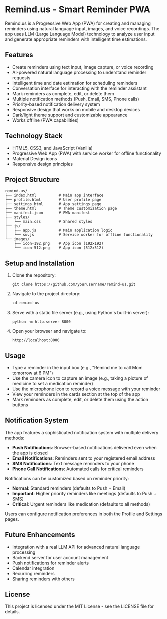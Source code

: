 # Remind.us - Smart Reminder PWA

Remind.us is a Progressive Web App (PWA) for creating and managing reminders using natural language input, images, and voice recordings. The app uses LLM (Large Language Model) technology to analyze user input and generate appropriate reminders with intelligent time estimations.

## Features

- Create reminders using text input, image capture, or voice recording
- AI-powered natural language processing to understand reminder requests
- Intelligent time and date estimation for scheduling reminders
- Conversation interface for interacting with the reminder assistant
- Mark reminders as complete, edit, or delete them
- Multiple notification methods (Push, Email, SMS, Phone calls)
- Priority-based notification delivery system
- Responsive design that works on mobile and desktop devices
- Dark/light theme support and customizable appearance
- Works offline (PWA capabilities)

## Technology Stack

- HTML5, CSS3, and JavaScript (Vanilla)
- Progressive Web App (PWA) with service worker for offline functionality
- Material Design icons
- Responsive design principles

## Project Structure

```
remind-us/
├── index.html          # Main app interface
├── profile.html        # User profile page
├── settings.html       # App settings page
├── theme.html          # Theme customization page
├── manifest.json       # PWA manifest
├── styles/
│   └── main.css        # Shared styles
├── js/
│   ├── app.js          # Main application logic
│   └── sw.js           # Service worker for offline functionality
└── images/
    ├── icon-192.png    # App icon (192x192)
    └── icon-512.png    # App icon (512x512)
```

## Setup and Installation

1. Clone the repository:
   ```
   git clone https://github.com/yourusername/remind-us.git
   ```

2. Navigate to the project directory:
   ```
   cd remind-us
   ```

3. Serve with a static file server (e.g., using Python's built-in server):
   ```
   python -m http.server 8000
   ```

4. Open your browser and navigate to:
   ```
   http://localhost:8000
   ```

## Usage

- Type a reminder in the input box (e.g., "Remind me to call Mom tomorrow at 6 PM")
- Use the camera icon to capture an image (e.g., taking a picture of medicine to set a medication reminder)
- Use the microphone icon to record a voice message with your reminder
- View your reminders in the cards section at the top of the app
- Mark reminders as complete, edit, or delete them using the action buttons

## Notification System

The app features a sophisticated notification system with multiple delivery methods:

- **Push Notifications**: Browser-based notifications delivered even when the app is closed
- **Email Notifications**: Reminders sent to your registered email address
- **SMS Notifications**: Text message reminders to your phone
- **Phone Call Notifications**: Automated calls for critical reminders

Notifications can be customized based on reminder priority:
- **Normal**: Standard reminders (defaults to Push + Email)
- **Important**: Higher priority reminders like meetings (defaults to Push + SMS)
- **Critical**: Urgent reminders like medication (defaults to all methods)

Users can configure notification preferences in both the Profile and Settings pages.

## Future Enhancements

- Integration with a real LLM API for advanced natural language processing
- Backend server for user account management
- Push notifications for reminder alerts
- Calendar integration
- Recurring reminders
- Sharing reminders with others

## License

This project is licensed under the MIT License - see the LICENSE file for details. 